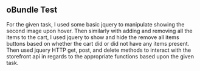 ## oBundle Test

For the given task, I used some basic jquery to manipulate showing the second image upon hover. Then similarly with adding and removing all the items to the cart, I used jquery to show and hide the remove all items buttons based on whether the cart did or did not have any items present. Then used jquery HTTP get, post, and delete methods to interact with the storefront api in regards to the appropriate functions based upon the given task.
